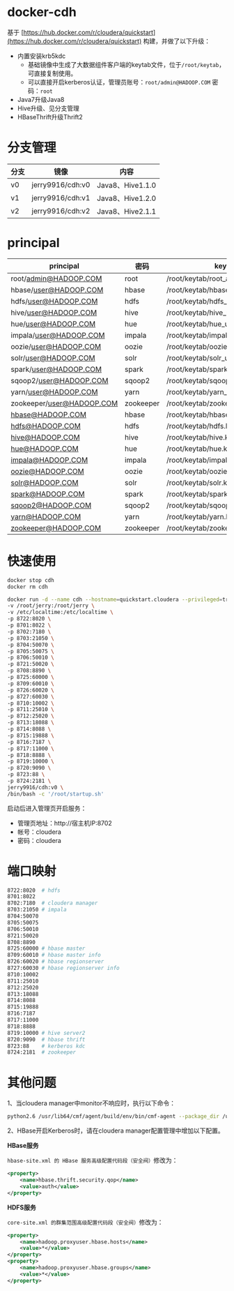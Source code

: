 # docker-cdh

基于 [https://hub.docker.com/r/cloudera/quickstart](https://hub.docker.com/r/cloudera/quickstart) 构建，并做了以下升级：

- 内置安装krb5kdc
	- 基础镜像中生成了大数据组件客户端的keytab文件，位于`/root/keytab`，可直接复制使用。
	- 可以直接开启kerberos认证，管理员账号：`root/admin@HADOOP.COM` 密码：`root`
- Java7升级Java8
- Hive升级、见分支管理
- HBaseThrift升级Thrift2

# 分支管理

| 分支 | 镜像 | 内容 |
|  ----  | ----  | ----  |
| v0 | jerry9916/cdh:v0 | Java8、Hive1.1.0 |
| v1 | jerry9916/cdh:v1 | Java8、Hive1.2.0 |
| v2 | jerry9916/cdh:v2 | Java8、Hive2.1.1 |

# principal

| principal | 密码 | keytab |
|  ----  | ----  | ----  |
| root/admin@HADOOP.COM | root | /root/keytab/root_admin.keytab |
| hbase/user@HADOOP.COM | hbase | /root/keytab/hbase_user.keytab |
| hdfs/user@HADOOP.COM | hdfs | /root/keytab/hdfs_user.keytab |
| hive/user@HADOOP.COM | hive | /root/keytab/hive_user.keytab |
| hue/user@HADOOP.COM | hue | /root/keytab/hue_user.keytab |
| impala/user@HADOOP.COM | impala | /root/keytab/impala_user.keytab |
| oozie/user@HADOOP.COM | oozie | /root/keytab/oozie_user.keytab |
| solr/user@HADOOP.COM | solr | /root/keytab/solr_user.keytab |
| spark/user@HADOOP.COM | spark | /root/keytab/spark_user.keytab |
| sqoop2/user@HADOOP.COM | sqoop2 | /root/keytab/sqoop2_user.keytab |
| yarn/user@HADOOP.COM | yarn | /root/keytab/yarn_user.keytab |
| zookeeper/user@HADOOP.COM | zookeeper | /root/keytab/zookeeper_user.keytab |
| hbase@HADOOP.COM | hbase | /root/keytab/hbase.keytab |
| hdfs@HADOOP.COM | hdfs | /root/keytab/hdfs.keytab |
| hive@HADOOP.COM | hive | /root/keytab/hive.keytab |
| hue@HADOOP.COM | hue | /root/keytab/hue.keytab |
| impala@HADOOP.COM | impala | /root/keytab/impala.keytab |
| oozie@HADOOP.COM | oozie | /root/keytab/oozie.keytab |
| solr@HADOOP.COM | solr | /root/keytab/solr.keytab |
| spark@HADOOP.COM | spark | /root/keytab/spark.keytab |
| sqoop2@HADOOP.COM | sqoop2 | /root/keytab/sqoop2.keytab |
| yarn@HADOOP.COM | yarn | /root/keytab/yarn.keytab |
| zookeeper@HADOOP.COM | zookeeper | /root/keytab/zookeeper.keytab |

# 快速使用

```bash
docker stop cdh
docker rm cdh

docker run -d --name cdh --hostname=quickstart.cloudera --privileged=true \
-v /root/jerry:/root/jerry \
-v /etc/localtime:/etc/localtime \
-p 8722:8020 \
-p 8701:8022 \
-p 8702:7180 \
-p 8703:21050 \
-p 8704:50070 \
-p 8705:50075 \
-p 8706:50010 \
-p 8721:50020 \
-p 8708:8890 \
-p 8725:60000 \
-p 8709:60010 \
-p 8726:60020 \
-p 8727:60030 \
-p 8710:10002 \
-p 8711:25010 \
-p 8712:25020 \
-p 8713:18088 \
-p 8714:8088 \
-p 8715:19888 \
-p 8716:7187 \
-p 8717:11000 \
-p 8718:8888 \
-p 8719:10000 \
-p 8720:9090 \
-p 8723:88 \
-p 8724:2181 \
jerry9916/cdh:v0 \
/bin/bash -c '/root/startup.sh'
```

启动后进入管理页开启服务：

- 管理页地址：http://宿主机IP:8702
- 帐号：cloudera
- 密码：cloudera

# 端口映射

```bash
8722:8020  # hdfs
8701:8022
8702:7180  # cloudera manager
8703:21050 # impala
8704:50070
8705:50075
8706:50010
8721:50020
8708:8890
8725:60000 # hbase master
8709:60010 # hbase master info
8726:60020 # hbase regionserver
8727:60030 # hbase regionserver info
8710:10002
8711:25010
8712:25020
8713:18088
8714:8088
8715:19888
8716:7187
8717:11000
8718:8888
8719:10000 # hive server2
8720:9090  # hbase thrift
8723:88    # kerberos kdc
8724:2181  # zookeeper
```

# 其他问题

1、当cloudera manager中monitor不响应时，执行以下命令：

```bash
python2.6 /usr/lib64/cmf/agent/build/env/bin/cmf-agent --package_dir /usr/lib64/cmf/service --agent_dir /var/run/cloudera-scm-agent --lib_dir /var/lib/cloudera-scm-agent --logfile /var/log/cloudera-scm-agent/cloudera-scm-agent.log --daemon --comm_name cmf-agent --pidfile /var/run/cloudera-scm-agent/cloudera-scm-agent.pid --hostname=quickstart.cloudera --host_id=quickstart.cloudera
```

2、HBase开启Kerberos时，请在cloudera manager配置管理中增加以下配置。

**HBase服务**

`hbase-site.xml 的 HBase 服务高级配置代码段（安全阀）`修改为：

```xml
<property>
	<name>hbase.thrift.security.qop</name>
	<value>auth</value>
</property>
```

**HDFS服务**

`core-site.xml 的群集范围高级配置代码段（安全阀）`修改为：

```xml
<property>
  	<name>hadoop.proxyuser.hbase.hosts</name>
  	<value>*</value>
</property>
<property>
  	<name>hadoop.proxyuser.hbase.groups</name>
  	<value>*</value>
</property>
```
